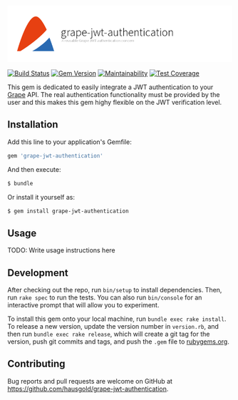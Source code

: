 ![grape-jwt-authentication](doc/assets/project.png)

[![Build Status](https://api.travis-ci.org/hausgold/grape-jwt-authentication.svg)](https://travis-ci.org/hausgold/grape-jwt-authentication)
[![Gem Version](https://badge.fury.io/rb/grape-jwt-authentication.svg)](https://badge.fury.io/rb/grape-jwt-authentication)
[![Maintainability](https://api.codeclimate.com/v1/badges/446f3eff18bebff9c174/maintainability)](https://codeclimate.com/github/hausgold/grape-jwt-authentication/maintainability)
[![Test Coverage](https://api.codeclimate.com/v1/badges/446f3eff18bebff9c174/test_coverage)](https://codeclimate.com/github/hausgold/grape-jwt-authentication/test_coverage)

This gem is dedicated to easily integrate a JWT authentication to your
[Grape](https://github.com/ruby-grape/grape) API. The real authentication
functionality must be provided by the user and this makes this gem highy
flexible on the JWT verification level.

## Installation

Add this line to your application's Gemfile:

```ruby
gem 'grape-jwt-authentication'
```

And then execute:

```bash
$ bundle
```

Or install it yourself as:

```bash
$ gem install grape-jwt-authentication
```

## Usage

TODO: Write usage instructions here

## Development

After checking out the repo, run `bin/setup` to install dependencies. Then, run
`rake spec` to run the tests. You can also run `bin/console` for an interactive
prompt that will allow you to experiment.

To install this gem onto your local machine, run `bundle exec rake install`. To
release a new version, update the version number in `version.rb`, and then run
`bundle exec rake release`, which will create a git tag for the version, push
git commits and tags, and push the `.gem` file to
[rubygems.org](https://rubygems.org).

## Contributing

Bug reports and pull requests are welcome on GitHub at
https://github.com/hausgold/grape-jwt-authentication.
